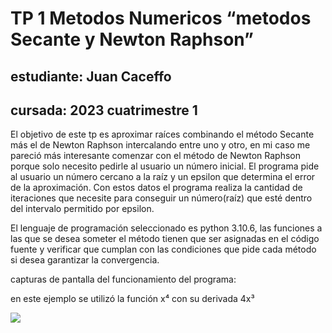 # TP 1 Metodos Numericos “metodos Secante y Newton Raphson”
## estudiante: Juan Caceffo
## cursada: 2023 cuatrimestre 1

El objetivo de	este tp es aproximar raíces combinando el método Secante más el de Newton Raphson intercalando entre uno y otro, en mi caso me pareció más interesante comenzar con el método de Newton Raphson porque solo necesito pedirle al usuario un número inicial.
El programa pide al usuario un número cercano a la raíz y un epsilon que determina el error de la aproximación. Con estos datos el programa realiza la cantidad de iteraciones que necesite para conseguir un número(raíz) que esté dentro del intervalo permitido por epsilon.

El lenguaje de programación seleccionado es python 3.10.6, las funciones a las que se desea someter el método tienen que ser asignadas en el código fuente y verificar que cumplan con las condiciones que pide cada método si desea garantizar la convergencia.

capturas de pantalla del funcionamiento del programa:

en este ejemplo se utilizó la función x⁴ con su derivada 4x³

<img src="https://github.com/JuanCaceffo/TP_SecanteAndNewton_MN/ejx⁴.png" />

